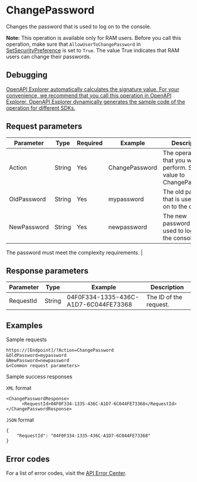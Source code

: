 # ChangePassword

Changes the password that is used to log on to the console.

**Note:** This operation is available only for RAM users. Before you call this operation, make sure that `AllowUserToChangePassword` in [SetSecurityPreference](~~43765~~) is set to `True`. The value True indicates that RAM users can change their passwords.

## Debugging

[OpenAPI Explorer automatically calculates the signature value. For your convenience, we recommend that you call this operation in OpenAPI Explorer. OpenAPI Explorer dynamically generates the sample code of the operation for different SDKs.](https://api.aliyun.com/#product=Ims&api=ChangePassword&type=RPC&version=2019-08-15)

## Request parameters

|Parameter|Type|Required|Example|Description|
|---------|----|--------|-------|-----------|
|Action|String|Yes|ChangePassword|The operation that you want to perform. Set the value to ChangePassword. |
|OldPassword|String|Yes|mypassword|The old password that is used to log on to the console. |
|NewPassword|String|Yes|newpassword|The new password that is used to log on to the console.

 The password must meet the complexity requirements. |

## Response parameters

|Parameter|Type|Example|Description|
|---------|----|-------|-----------|
|RequestId|String|04F0F334-1335-436C-A1D7-6C044FE73368|The ID of the request. |

## Examples

Sample requests

```
https://[Endpoint]/?Action=ChangePassword
&OldPassword=mypassword
&NewPassword=newpassword
&<Common request parameters>
```

Sample success responses

`XML` format

```
<ChangePasswordResponse>
	  <RequestId>04F0F334-1335-436C-A1D7-6C044FE73368</RequestId>
</ChangePasswordResponse>
```

`JSON` format

```
{
    "RequestId": "04F0F334-1335-436C-A1D7-6C044FE73368"
}
```

## Error codes

For a list of error codes, visit the [API Error Center](https://error-center.alibabacloud.com/status/product/Ims).

